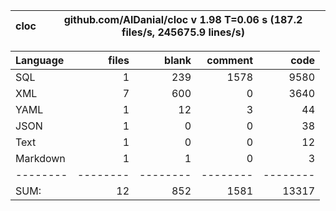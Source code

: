 cloc|github.com/AlDanial/cloc v 1.98  T=0.06 s (187.2 files/s, 245675.9 lines/s)
--- | ---

Language|files|blank|comment|code
:-------|-------:|-------:|-------:|-------:
SQL|1|239|1578|9580
XML|7|600|0|3640
YAML|1|12|3|44
JSON|1|0|0|38
Text|1|0|0|12
Markdown|1|1|0|3
--------|--------|--------|--------|--------
SUM:|12|852|1581|13317
